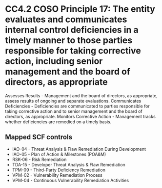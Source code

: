 # CC4.2 COSO Principle 17: The entity evaluates and communicates internal control deficiencies in a timely manner to those parties responsible for taking corrective action, including senior management and the board of directors, as appropriate
Assesses Results - Management and the board of directors, as appropriate, assess results of ongoing and separate evaluations. Communicates Deficiencies - Deficiencies are communicated to parties responsible for taking corrective action and to senior management and the board of directors, as appropriate. Monitors Corrective Action - Management tracks whether deficiencies are remedied on a timely basis.
## Mapped SCF controls
- IAO-04 - Threat Analysis & Flaw Remediation During Development
- IAO-05 - Plan of Action & Milestones (POA&M)
- RSK-06 - Risk Remediation
- TDA-15 - Developer Threat Analysis & Flaw Remediation
- TPM-09 - Third-Party Deficiency Remediation
- VPM-02 - Vulnerability Remediation Process
- VPM-04 - Continuous Vulnerability Remediation Activities